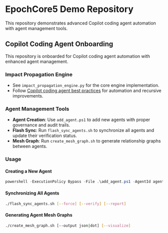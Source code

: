# EpochCore5 Demo Repository

This repository demonstrates advanced Copilot coding agent automation with agent management tools.

## Copilot Coding Agent Onboarding

This repository is onboarded for Copilot coding agent automation with enhanced agent management.

### Impact Propagation Engine

- See `impact_propagation_engine.py` for the core engine implementation.
- Follow [Copilot coding agent best practices](https://gh.io/copilot-coding-agent-tips) for automation and recursive improvements.

### Agent Management Tools

- **Agent Creation**: Use `add_agent.ps1` to add new agents with proper governance and audit trails.
- **Flash Sync**: Run `flash_sync_agents.sh` to synchronize all agents and update their verification status.
- **Mesh Graph**: Run `create_mesh_graph.sh` to generate relationship graphs between agents.

### Usage

#### Creating a New Agent

```powershell
powershell -ExecutionPolicy Bypass -File .\add_agent.ps1 -AgentId agent42 -AgentName "Revenue Amplifier" -Role "Sales Funnel Commander"
```

#### Synchronizing All Agents

```bash
./flash_sync_agents.sh [--force] [--verify] [--report]
```

#### Generating Agent Mesh Graphs

```bash
./create_mesh_graph.sh [--output json|dot] [--visualize]
```
